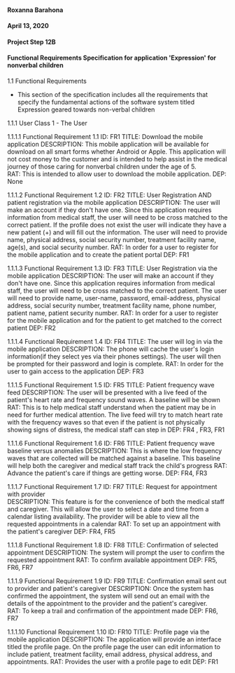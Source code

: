 #### Roxanna Barahona
#### April 13, 2020
#### Project Step 12B
#### Functional Requirements Specification for application 'Expression' for nonverbal children


1.1 Functional Requirements
- This section of the specification includes all the requirements that specify the fundamental actions of the software system titled Expression geared towards non-verbal children

1.1.1 User Class 1 - The User

1.1.1.1 Functional Requirement 1.1
ID: FR1
TITLE: Download the mobile application
DESCRIPTION: This mobile application will be available for download on all smart forms whether Android or Apple. This application will not cost money to the customer and is intended to help assist in the medical journey of those caring for nonverbal children under the age of 5.  
RAT: This is intended to allow user to download the mobile application.
DEP: None


1.1.1.2 Functional Requirement 1.2
ID: FR2
TITLE: User Registration AND patient registration via the mobile application
DESCRIPTION: The user will make an account if they don't have one. Since this application requires information from medical staff, the user will need to be cross matched to the correct patient. If the profile does not exist the user will indicate they have a new patient (+) and will fill out the information.  The user will need to provide name, physical address, social security number, treatment facility name, age(s), and social security number.
RAT: In order for a user to register for the mobile application and to create the patient portal
DEP: FR1

1.1.1.3 Functional Requirement 1.3
ID: FR3
TITLE: User Registration via the mobile application
DESCRIPTION: The user will make an account if they don't have one. Since this application requires information from medical staff, the user will need to be cross matched to the correct patient. The user will need to provide name, user-name, password, email-address, physical address, social security number, treatment facility name, phone number, patient name, patient security number.
RAT: In order for a user to register for the mobile application and for the patient to get matched to the correct patient
DEP: FR2

1.1.1.4 Functional Requirement 1.4
ID: FR4
TITLE: The user will log in via the mobile application
DESCRIPTION: The phone will cache the user's login information(if they select yes via their phones settings). The user will then be prompted for their password and login is complete.
RAT: In order for the user to gain access to the application
DEP: FR3

1.1.1.5 Functional Requirement 1.5
ID: FR5
TITLE: Patient frequency wave feed
DESCRIPTION: The user will be presented with  a live feed of the patient's heart rate and frequency sound waves. A baseline will be shown
RAT: This is to help medical staff understand when the patient may be in need for further medical attention. The live feed will try to match heart rate with the frequency waves so that even if the patient is not physically showing signs of distress, the medical staff can step in
DEP: FR4 , FR3,  FR1


1.1.1.6 Functional Requirement 1.6
ID: FR6
TITLE: Patient frequency wave baseline versus anomalies
DESCRIPTION: This is where the low frequency waves that are collected will be matched against a baseline. This baseline will help both the caregiver and medical staff track the child's progress
RAT: Advance the patient's care if things are getting worse.
DEP: FR4, FR3

1.1.1.7 Functional Requirement 1.7
ID: FR7
TITLE: Request for appointment with provider  
DESCRIPTION: This feature is for the convenience of both the medical staff and caregiver. This will allow the user to select a date and time from a calendar listing availability. The provider will be able to view all the requested appointments in a calendar
RAT: To set up an appointment with the patient's caregiver
DEP:  FR4, FR5


1.1.1.8 Functional Requirement 1.8
ID: FR8
TITLE: Confirmation of selected appointment
DESCRIPTION: The system will prompt the user to confirm the requested appointment
RAT: To confirm available appointment
DEP: FR5, FR6, FR7


1.1.1.9 Functional Requirement 1.9
ID: FR9
TITLE: Confirmation email sent out to provider and patient's caregiver
DESCRIPTION: Once the system has confirmed the appointment, the system will send out an email with the details of the appointment to the provider and the patient's caregiver.  
RAT: To keep a trail and confirmation of the appointment made
DEP: FR6, FR7

1.1.1.10 Functional Requirement 1.10
ID: FR10
TITLE: Profile page via the mobile application
DESCRIPTION: The application will provide an interface titled the profile page. On the profile page the user can edit information to include patient, treatment facility, email address, physical address, and appointments.
RAT: Provides the user with a profile page to edit
DEP: FR1
